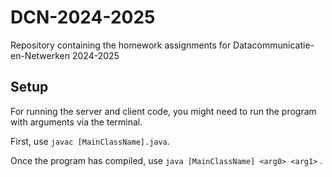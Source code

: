 # DCN-2024-2025
Repository containing the homework assignments for Datacommunicatie-en-Netwerken 2024-2025

## Setup
For running the server and client code, you might need to run the program with arguments via the terminal.

First, use ```javac [MainClassName].java```.

Once the program has compiled, use ```java [MainClassName] <arg0> <arg1>``` .
